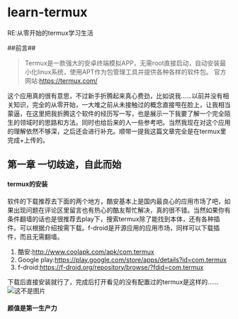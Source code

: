 # learn-termux
RE:从零开始的termux学习生活

##前言##
>Termux是一款强大的安卓终端模拟APP，无需root直接启动，自动安装最小化linux系统，使用APT作为包管理工具并提供各种各样的软件包。
官方网站:https://termux.com/

这个应用真的很有意思，不过新手折腾起来真心费劲，比如说我……以前并没有相关知识，完全的从零开始，一大堆之前从未接触过的概念直接甩在脸上，让我相当蒙逼，在这里把我折腾这个软件的经历写一写，也是展示一下我要了解一个完全陌生的领域时的思路和方法。同时也给后来的人一些参考吧。当然我现在对这个应用的理解依然不够深，之后还会进行补充。顺带一提我这篇文章完全是在termux里完成+上传的。

## 第一章 一切歧途，自此而始 ##

#### termux的安装 ####

软件的下载推荐去下面的两个地方，酷安基本上是国内最良心的应用市场了吧，如果出现问题在评论区里留言也有热心的酷友帮忙解决，真的很不错。当然如果你有条件翻墙的话也是很推荐去play下，搜索termux除了能找到本体，还有各种插件。可以根据介绍按需下载。f-droid是开源应用的应用市场，同样可以下载插件，而且无需翻墙。

1. 酷安:http://www.coolapk.com/apk/com.termux
2. Google play:https://play.google.com/store/apps/details?id=com.termux
3. f-droid:https://f-droid.org/repository/browse/?fdid=com.termux

下载后直接安装就行了，完成后打开看见的没有配置过的termux是这样的……
![这不是图片](./pic/1)
#### 颜值是第一生产力 ####
